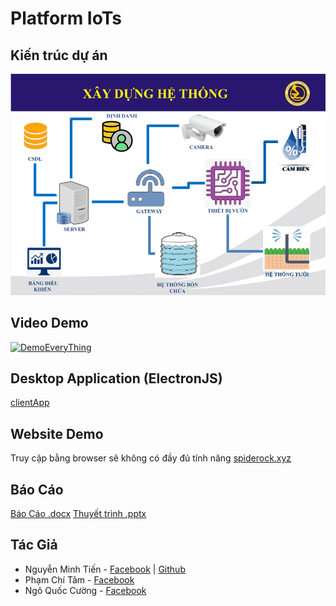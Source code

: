 # Platform IoTs

## Kiến trúc dự án
![architecture](public/images/architecture.png)

## Video Demo
[![DemoEveryThing](https://img.youtube.com/vi/Utt-vQB9MMk/0.jpg)](https://www.youtube.com/watch?v=Utt-vQB9MMk)

## Desktop Application (ElectronJS)
[clientApp](https://github.com/spiderock98/PairDevice-ElectronApp)

## Website Demo
Truy cập bằng browser sẽ không có đầy đủ tính năng [spiderock.xyz](http://spiderock.xyz/)

## Báo Cáo
[Báo Cáo .docx](docs/word.docx)
[Thuyết trình .pptx](docs/slide.pptx)

## Tác Giả
* Nguyễn Minh Tiến - [Facebook](fb.com/spiderock98) | [Github](https://github.com/spiderock98)
* Phạm Chí Tâm - [Facebook](https://www.facebook.com/profile.php?id=100007889464843)
* Ngô Quốc Cường - [Facebook](https://www.facebook.com/Henry2901)